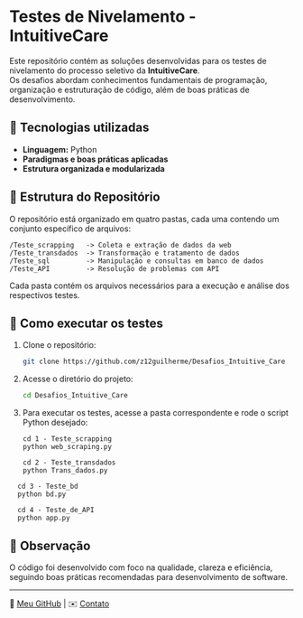 # Testes de Nivelamento - IntuitiveCare  

Este repositório contém as soluções desenvolvidas para os testes de nivelamento do processo seletivo da **IntuitiveCare**.  
Os desafios abordam conhecimentos fundamentais de programação, organização e estruturação de código, além de boas práticas de desenvolvimento.  

## 📌 Tecnologias utilizadas  
- **Linguagem:** Python  
- **Paradigmas e boas práticas aplicadas**  
- **Estrutura organizada e modularizada**  

## 🚀 Estrutura do Repositório  
O repositório está organizado em quatro pastas, cada uma contendo um conjunto específico de arquivos:

```
/Teste_scrapping   -> Coleta e extração de dados da web
/Teste_transdados  -> Transformação e tratamento de dados
/Teste_sql         -> Manipulação e consultas em banco de dados
/Teste_API         -> Resolução de problemas com API
```

Cada pasta contém os arquivos necessários para a execução e análise dos respectivos testes.

## 🚀 Como executar os testes  
1. Clone o repositório:  
   ```sh
   git clone https://github.com/z12guilherme/Desafios_Intuitive_Care
   ```
2. Acesse o diretório do projeto:  
   ```sh
   cd Desafios_Intuitive_Care
   ```
3. Para executar os testes, acesse a pasta correspondente e rode o script Python desejado:  
   ```
   cd 1 - Teste_scrapping
   python web_scraping.py
   ```
    ```
   cd 2 - Teste_transdados
   python Trans_dados.py
   ```  
 ```
   cd 3 - Teste_bd
   python bd.py
   ```  
 ```
   cd 4 - Teste_de_API
   python app.py
   ```  
  

## 📝 Observação  
O código foi desenvolvido com foco na qualidade, clareza e eficiência, seguindo boas práticas recomendadas para desenvolvimento de software.  

---  
🔗 [Meu GitHub](https://github.com/z12guilherme) | ✉️ [Contato](mailto:mguimarcos39@gmail.com)
